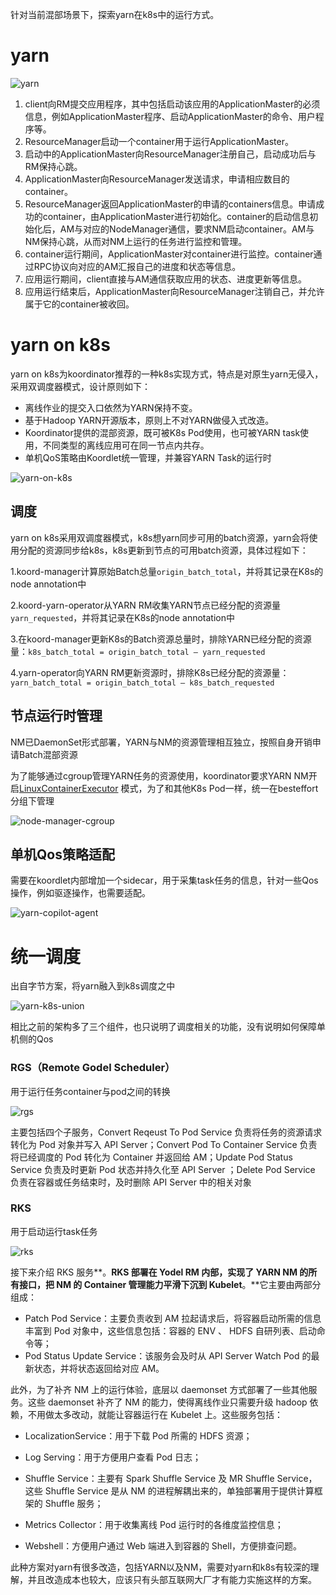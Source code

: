 针对当前混部场景下，探索yarn在k8s中的运行方式。
# yarn
![yarn](./images/yarn.gif)

1. client向RM提交应用程序，其中包括启动该应用的ApplicationMaster的必须信息，例如ApplicationMaster程序、启动ApplicationMaster的命令、用户程序等。
2. ResourceManager启动一个container用于运行ApplicationMaster。
3. 启动中的ApplicationMaster向ResourceManager注册自己，启动成功后与RM保持心跳。
4. ApplicationMaster向ResourceManager发送请求，申请相应数目的container。
5. ResourceManager返回ApplicationMaster的申请的containers信息。申请成功的container，由ApplicationMaster进行初始化。container的启动信息初始化后，AM与对应的NodeManager通信，要求NM启动container。AM与NM保持心跳，从而对NM上运行的任务进行监控和管理。
6. container运行期间，ApplicationMaster对container进行监控。container通过RPC协议向对应的AM汇报自己的进度和状态等信息。
7. 应用运行期间，client直接与AM通信获取应用的状态、进度更新等信息。
8. 应用运行结束后，ApplicationMaster向ResourceManager注销自己，并允许属于它的container被收回。

# yarn on k8s

yarn on k8s为koordinator推荐的一种k8s实现方式，特点是对原生yarn无侵入，采用双调度器模式，设计原则如下：

- 离线作业的提交入口依然为YARN保持不变。
- 基于Hadoop YARN开源版本，原则上不对YARN做侵入式改造。
- Koordinator提供的混部资源，既可被K8s Pod使用，也可被YARN task使用，不同类型的离线应用可在同一节点内共存。
- 单机QoS策略由Koordlet统一管理，并兼容YARN Task的运行时

![yarn-on-k8s](./images/yarn-on-k8s.png)

## 调度
yarn on k8s采用双调度器模式，k8s想yarn同步可用的batch资源，yarn会将使用分配的资源同步给k8s，k8s更新到节点的可用batch资源，具体过程如下：

1.koord-manager计算原始Batch总量`origin_batch_total`，并将其记录在K8s的node annotation中

2.koord-yarn-operator从YARN RM收集YARN节点已经分配的资源量`yarn_requested`，并将其记录在K8s的node annotation中

3.在koord-manager更新K8s的Batch资源总量时，排除YARN已经分配的资源量：`k8s_batch_total = origin_batch_total – yarn_requested`

4.yarn-operator向YARN RM更新资源时，排除K8s已经分配的资源量：`yarn_batch_total = origin_batch_total – k8s_batch_requested`



## 节点运行时管理

NM已DaemonSet形式部署，YARN与NM的资源管理相互独立，按照自身开销申请Batch混部资源

为了能够通过cgroup管理YARN任务的资源使用，koordinator要求YARN NM开启[LinuxContainerExecutor](https://apache.github.io/hadoop/hadoop-yarn/hadoop-yarn-site/NodeManagerCgroups.html) 模式，为了和其他K8s Pod一样，统一在besteffort分组下管理

![node-manager-cgroup](./images/node-manager-cgroup.svg)

## 单机Qos策略适配

需要在koordlet内部增加一个sidecar，用于采集task任务的信息，针对一些Qos操作，例如驱逐操作，也需要适配。

![yarn-copilot-agent](./images/yarn-copilot-agent.svg)



# 统一调度

出自字节方案，将yarn融入到k8s调度之中

![yarn-k8s-union](./images/yarn-k8s-union.webp)

相比之前的架构多了三个组件，也只说明了调度相关的功能，没有说明如何保障单机侧的Qos

### RGS（Remote Godel Scheduler）

用于运行任务container与pod之间的转换

![rgs](./images/rgs.webp)

主要包括四个子服务，Convert Reqeust To Pod Service 负责将任务的资源请求转化为 Pod 对象并写入 API Server；Convert Pod To Container Service 负责将已经调度的 Pod 转化为 Container 并返回给 AM；Update Pod Status Service 负责及时更新 Pod 状态并持久化至 API Server ；Delete Pod Service 负责在容器或任务结束时，及时删除 API Server 中的相关对象

### RKS

用于启动运行task任务

![rks](./images/rks.webp)

接下来介绍 RKS 服务**。**RKS 部署在 Yodel RM 内部，实现了 YARN NM 的所有接口，把 NM 的 Container 管理能力平滑下沉到 Kubelet**。**它主要由两部分组成：

- Patch Pod Service：主要负责收到 AM 拉起请求后，将容器启动所需的信息丰富到 Pod 对象中，这些信息包括：容器的 ENV 、 HDFS 自研列表、启动命令等；
- Pod Status Update Service：该服务会及时从 API Server  Watch Pod 的最新状态，并将状态返回给对应 AM。

此外，为了补齐 NM 上的运行体验，底层以 daemonset 方式部署了一些其他服务。这些 daemonset 补齐了 NM 的能力，使得离线作业只需要升级 hadoop 依赖，不用做太多改动，就能让容器运行在 Kubelet 上。这些服务包括：

- LocalizationService：用于下载 Pod 所需的 HDFS 资源；

- Log Serving：用于方便用户查看 Pod 日志；

- Shuffle Service：主要有 Spark Shuffle Service 及 MR Shuffle Service，这些 Shuffle Service 是从 NM 的进程解耦出来的，单独部署用于提供计算框架的 Shuffle 服务；

- Metrics Collector：用于收集离线 Pod 运行时的各维度监控信息；

- Webshell：方便用户通过 Web 端进入到容器的 Shell，方便排查问题。

此种方案对yarn有很多改造，包括YARN以及NM，需要对yarn和k8s有较深的理解，并且改造成本也较大，应该只有头部互联网大厂才有能力实施这样的方案。
